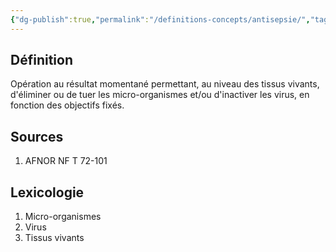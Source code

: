 ```yaml
---
{"dg-publish":true,"permalink":"/definitions-concepts/antisepsie/","tags":["définition"],"noteIcon":""}
---
```


## Définition
Opération au résultat momentané permettant, au niveau des tissus vivants, d'éliminer ou de tuer les micro-organismes et/ou d'inactiver les virus, en fonction des objectifs fixés.
## Sources
1. AFNOR NF T 72-101
## Lexicologie 
1. Micro-organismes
2. Virus
3. Tissus vivants